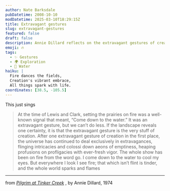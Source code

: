```yaml
---
author: Nate Barksdale
pubDatetime: 2008-10-10
modDatetime: 2025-03-10T18:29:15Z
title: Extravagant gestures
slug: extravagant-gestures
featured: false
draft: false
description: Annie Dillard reflects on the extravagant gestures of creation and their enduring presence in the world, beautifully illustrating the connection between nature and fire.
emoji: 🔥
tags:
  - ✨ Gestures
  - 🌍 Exploration
  - 🌊 Water
haiku: |
  Fire dances the fields,  
  Creation's vibrant embrace,  
  All things spark with life.
coordinates: [38.5, -105.5]
---
```


This just sings

> At the time of Lewis and Clark, setting the prairies on fire was a well-known signal that meant, “Come down to the water.” It was an extravagant gesture, but we can’t do less. If the landscape reveals one certainty, it is that the extravagant gesture is the very stuff of creation. After one extravagant gesture of creation in the first place, the universe has continued to deal exclusively in extravagances, flinging intricacies and colossi down aeons of emptiness, heaping profusions on profligacies with ever-fresh vigor. The whole show has been on fire from the word go. I come down to the water to cool my eyes. But everywhere I look I see fire; that which isn’t flint is tinder, and the whole world sparks and flames

---

from _[Pilgrim at Tinker Creek](http://books.google.com/books?id=82mHTKXpSl0C&printsec=frontcover&dq=pilgrim+at+tinker+creek&ei=VavvSJqmMYKgswPCjICeBQ&sig=ACfU3U0kNk3F4qD9lZgKBrNQspnWRtsZ9w#PPA11,M1)_ , by Annie Dillard, 1974
